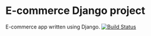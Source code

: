 # E-commerce Django project

E-commerce app written using Django.
[![Build Status](https://travis-ci.org/adrian80z/e-commerce.svg?branch=master)](https://travis-ci.org/adrian80z/e-commerce)
